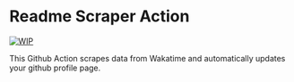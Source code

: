 # Readme Scraper Action

[![WIP](https://img.shields.io/badge/status-wip-red)](https://img.shields.io/badge/status-wip-red)

This Github Action scrapes data from Wakatime and automatically updates your github profile page.


